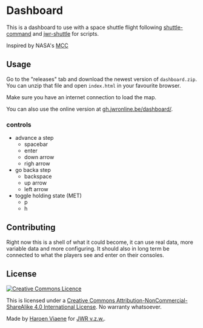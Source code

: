 # Dashboard

This is a dashboard to use with a space shuttle flight following [shuttle-command](http://gh.jwronline.be/shuttle-command/) and [jwr-shuttle](https://github.com/jwronline/jwr-shuttle) for scripts.

Inspired by NASA's [MCC](https://en.wikipedia.org/wiki/Christopher_C._Kraft_Jr._Mission_Control_Center)

## Usage

Go to the "releases" tab and download the newest version of `dashboard.zip`. You can unzip that file and open `index.html` in your favourite browser.

Make sure you have an internet connection to load the map.

You can also use the online version at [gh.jwronline.be/dashboard/](http://gh.jwronline.be/dashboard/).

### controls

* advance a step
    * spacebar
    * enter
    * down arrow
    * righ arrow
* go backa step
    * backspace
    * up arrow
    * left arrow
* toggle holding state (MET)
    * p
    * h

## Contributing

Right now this is a shell of what it could become, it can use real data, more variable data and more configuring. It should also in long term be connected to what the players see and enter on their consoles.

## License

[![Creative Commons Licence](https://i.creativecommons.org/l/by-nc-sa/4.0/88x31.png)](http://creativecommons.org/licenses/by-nc-sa/4.0/)

This is licensed under a [Creative Commons Attribution-NonCommercial-ShareAlike 4.0 International License](http://creativecommons.org/licenses/by-nc-sa/4.0/). No warranty whatsoever.

Made by [Haroen Viaene](https://haroen.me) for [JWR v.z.w.](http://jwronline.be).
